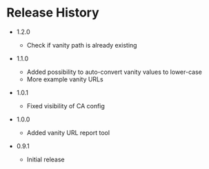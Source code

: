 # Release History

* 1.2.0
  * Check if vanity path is already existing

* 1.1.0
  * Added possibility to auto-convert vanity values to lower-case
  * More example vanity URLs

* 1.0.1
  * Fixed visibility of CA config

* 1.0.0
  * Added vanity URL report tool

* 0.9.1
  * Initial release
